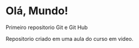 # Olá, Mundo!
 Primeiro repositorio Git e Git Hub

 Repositorio criado em uma aula do curso em video.
